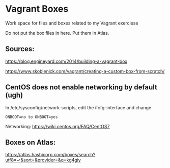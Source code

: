 # Vagrant Boxes

Work space for files and boxes related to my Vagrant exerciese

Do not put the box files in here. Put them in Atlas.

## Sources:

https://blog.engineyard.com/2014/building-a-vagrant-box

https://www.skoblenick.com/vagrant/creating-a-custom-box-from-scratch/


## CentOS does not enable networking by default (ugh)

In /etc/sysconfig/network-scripts, edit the ifcfg-interface and change 

	ONBOOT=no to ONBOOT=yes

Networking: https://wiki.centos.org/FAQ/CentOS7

## Boxes on Atlas:

https://atlas.hashicorp.com/boxes/search?utf8=✓&sort=&provider=&q=kg4giy